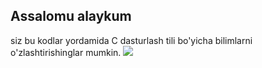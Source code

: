 <h2>Assalomu alaykum</h2>
siz bu kodlar yordamida C dasturlash tili bo'yicha bilimlarni o'zlashtirishinglar mumkin.
<img src = "https://uzbekdevs.uz/media/technologies/c_uzbekdevs_3BpsTyh.png">
